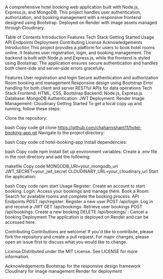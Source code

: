 A comprehensive hotel booking web application built with Node.js, Express.js, and MongoDB. This project handles user authentication, authorization, and booking management with a responsive frontend designed using Bootstrap. Deployed on Render with image assets managed through Cloudinary.

Table of Contents
Introduction
Features
Tech Stack
Getting Started
Usage
API Endpoints
Deployment
Contributing
License
Acknowledgements
Introduction
This project provides a platform for users to book hotel rooms online. It features user registration, login, and booking management. The backend is built with Node.js and Express.js, while the frontend is styled using Bootstrap. The application ensures secure authentication and handles both client-side and server-side errors gracefully.

Features
User registration and login
Secure authentication and authorization
Room booking and management
Responsive design using Bootstrap
Error handling for both client and server
RESTful APIs for data operations
Tech Stack
Frontend: HTML, CSS, Bootstrap
Backend: Node.js, Express.js
Database: MongoDB
Authentication: JWT
Deployment: Render
Image Management: Cloudinary
Getting Started
To get a local copy up and running, follow these steps:

Clone the repository:

bash
Copy code
git clone https://github.com/chaharnishant11/hotel-booking-app.git
Navigate to the project directory:

bash
Copy code
cd hotel-booking-app
Install dependencies:

bash
Copy code
npm install
Set up environment variables:
Create a .env file in the root directory and add the following:

makefile
Copy code
MONGODB_URI=your_mongodb_uri
JWT_SECRET=your_jwt_secret
CLOUDINARY_URL=your_cloudinary_url
Start the application:

bash
Copy code
npm start
Usage
Register: Create an account to start booking.
Login: Access your bookings and manage them.
Book a Room: Search for available rooms and complete the booking process.
API Endpoints
POST /api/register: Register a new user
POST /api/login: Log in and receive a JWT
GET /api/bookings: Retrieve user bookings
POST /api/bookings: Create a new booking
DELETE /api/bookings/
: Cancel a booking
Deployment
The application is deployed on Render and can be accessed here.

Contributing
Contributions are welcome! If you'd like to contribute, please fork the repository and create a pull request. For major changes, please open an issue first to discuss what you would like to change.

License
Distributed under the MIT License. See LICENSE for more information.

Acknowledgements
Bootstrap for the responsive design framework
Cloudinary for image management
Render for deployment
